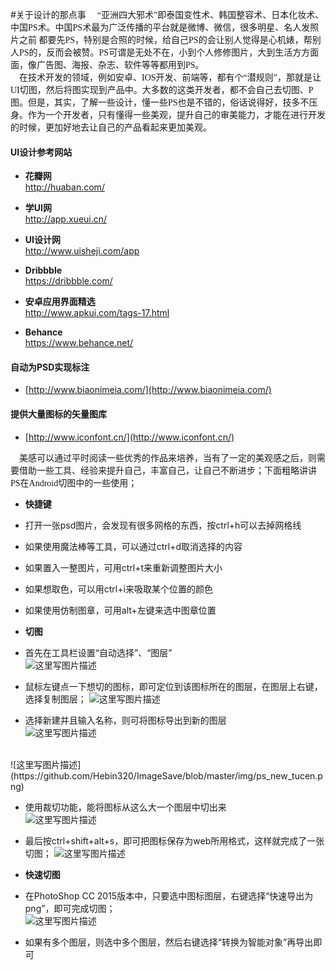 #关于设计的那点事
<span style="font-family:‘Times New Roman‘;">&nbsp;&nbsp;&nbsp;&nbsp;“亚洲四大邪术”即泰国变性术、韩国整容术、日本化妆术、中国PS术。中国PS术最为广泛传播的平台就是微博、微信，很多明星、名人发照片之前 都要先PS，特别是合照的时候，给自己PS的会让别人觉得是心机婊，帮别人PS的，反而会被赞。PS可谓是无处不在，小到个人修修图片，大到生活方方面面，像广告图、海报、杂志、软件等等都用到PS。</span></br>
<span style="font-family:‘Times New Roman‘;">&nbsp;&nbsp;&nbsp;&nbsp;在技术开发的领域，例如安卓、IOS开发、前端等，都有个“潜规则”，那就是让UI切图，然后将图实现到产品中。大多数的这类开发者，都不会自己去切图、P图。但是，其实，了解一些设计，懂一些PS也是不错的，俗话说得好，技多不压身。作为一个开发者，只有懂得一些美观，提升自己的审美能力，才能在进行开发的时候，更加好地去让自己的产品看起来更加美观。</span>
<h4>UI设计参考网站</h4>
<ul>
<li>
<p><strong>花瓣网</strong><br><a href="http://huaban.com/" target="_blank">http://huaban.com/</a></p>
</li>
<li>
<p><strong>学UI网</strong><br><a href="http://app.xueui.cn/" target="_blank">http://app.xueui.cn/</a></p>
</li>
<li>
<p><strong>UI设计网</strong><br><a href="http://www.uisheji.com/app" target="_blank">http://www.uisheji.com/app</a></p>
</li>
<li>
<p><strong>Dribbble</strong><br><a href="https://dribbble.com/" target="_blank">https://dribbble.com/</a></p>
</li>
<li>
<p><strong>安卓应用界面精选</strong><br><a href="http://www.apkui.com/tags-17.html" target="_blank">http://www.apkui.com/tags-17.html</a></p>
</li>
<li>
<p><strong>Behance</strong><br><a href="https://www.behance.net/" target="_blank">https://www.behance.net/</a></p>
</li>
</ul>
<h4>自动为PSD实现标注</h4>

 - [http://www.biaonimeia.com/](http://www.biaonimeia.com/)</br>
<h4>提供大量图标的矢量图库</h4>

 - [http://www.iconfont.cn/](http://www.iconfont.cn/)
 
<span style="font-family:‘Times New Roman‘;">&nbsp;&nbsp;&nbsp;&nbsp;美感可以通过平时阅读一些优秀的作品来培养，当有了一定的美观感之后，则需要借助一些工具、经验来提升自己，丰富自己，让自己不断进步；下面粗略讲讲PS在Android切图中的一些使用；</span>

 - <strong>快捷键</strong>
 - 打开一张psd图片，会发现有很多网格的东西，按ctrl+h可以去掉网格线
 - 如果使用魔法棒等工具，可以通过ctrl+d取消选择的内容
 - 如果置入一整图片，可用ctrl+t来重新调整图片大小
 - 如果想取色，可以用ctrl+i来吸取某个位置的颜色
 - 如果使用仿制图章，可用alt+左键来选中图章位置
 
 - <strong>切图</strong> 
  - 首先在工具栏设置“自动选择”、“图层” </br>
   ![这里写图片描述](https://github.com/Hebin320/ImageSave/blob/master/img/ps_zidong.png)

  - 鼠标左键点一下想切的图标，即可定位到该图标所在的图层，在图层上右键，选择复制图层；
  ![这里写图片描述](https://github.com/Hebin320/ImageSave/blob/master/img/ps_fuzhitucen.png)
  - 选择新建并且输入名称，则可将图标导出到新的图层</br>
   ![这里写图片描述](https://github.com/Hebin320/ImageSave/blob/master/img/ps_tucenname.png)
   </br>
   ![这里写图片描述](https://github.com/Hebin320/ImageSave/blob/master/img/ps_new_tucen.png)
   

  - 使用裁切功能，能将图标从这么大一个图层中切出来</br>
  ![这里写图片描述](https://github.com/Hebin320/ImageSave/blob/master/img/ps_caiqie.png)
  

  - 最后按ctrl+shift+alt+s，即可把图标保存为web所用格式，这样就完成了一张切图；
  ![这里写图片描述](https://github.com/Hebin320/ImageSave/blob/master/img/ps_web_save.png)
  

 - <strong>快速切图</strong>
  - 在PhotoShop CC 2015版本中，只要选中图标图层，右键选择“快速导出为png”，即可完成切图；</br>
  ![这里写图片描述](https://github.com/Hebin320/ImageSave/blob/master/img/ps_fast_input.png)
  
  - 如果有多个图层，则选中多个图层，然后右键选择“转换为智能对象”再导出即可
